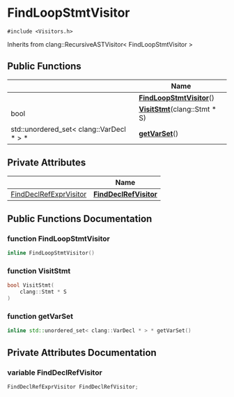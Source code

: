 # FindLoopStmtVisitor






`#include <Visitors.h>`

Inherits from clang::RecursiveASTVisitor< FindLoopStmtVisitor >

## Public Functions

|                | Name           |
| -------------- | -------------- |
| | **[FindLoopStmtVisitor](../Classes/classFindLoopStmtVisitor.md#function-findloopstmtvisitor)**() |
| bool | **[VisitStmt](../Classes/classFindLoopStmtVisitor.md#function-visitstmt)**(clang::Stmt * S) |
| std::unordered_set< clang::VarDecl * > * | **[getVarSet](../Classes/classFindLoopStmtVisitor.md#function-getvarset)**() |

## Private Attributes

|                | Name           |
| -------------- | -------------- |
| [FindDeclRefExprVisitor](../Classes/classFindDeclRefExprVisitor.md) | **[FindDeclRefVisitor](../Classes/classFindLoopStmtVisitor.md#variable-finddeclrefvisitor)**  |

## Public Functions Documentation

### function FindLoopStmtVisitor

```cpp linenums="1"
inline FindLoopStmtVisitor()
```


### function VisitStmt

```cpp linenums="1"
bool VisitStmt(
    clang::Stmt * S
)
```


### function getVarSet

```cpp linenums="1"
inline std::unordered_set< clang::VarDecl * > * getVarSet()
```


## Private Attributes Documentation

### variable FindDeclRefVisitor

```cpp linenums="1"
FindDeclRefExprVisitor FindDeclRefVisitor;
```


